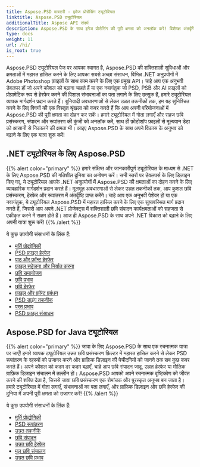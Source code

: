 ```yaml
---
title: Aspose.PSD मास्टरी - इमेज प्रोसेसिंग ट्यूटोरियल
linktitle: Aspose.PSD ट्यूटोरियल
additionalTitle: Aspose API संदर्भ
description: Aspose.PSD के साथ इमेज प्रोसेसिंग की पूरी क्षमता को अनलॉक करें! विशेषज्ञ अंतर्दृष्टि और व्यावहारिक मार्गदर्शन के लिए हमारे व्यापक ट्यूटोरियल में गोता लगाएँ।
type: docs
weight: 11
url: /hi/
is_root: true
---
```


Aspose.PSD ट्यूटोरियल पेज पर आपका स्वागत है, Aspose.PSD की शक्तिशाली सुविधाओं और क्षमताओं में महारत हासिल करने के लिए आपका सबसे अच्छा संसाधन, विभिन्न .NET अनुप्रयोगों में Adobe Photoshop फ़ाइलों के साथ काम करने के लिए एक प्रमुख API। चाहे आप एक अनुभवी डेवलपर हों जो अपने कौशल को बढ़ाना चाहते हैं या एक नवागंतुक जो PSD, PSB और AI फ़ाइलों को प्रोग्रामेटिक रूप से हेरफेर करने की विशाल संभावनाओं का पता लगाने के लिए उत्सुक हैं, हमारे ट्यूटोरियल व्यापक मार्गदर्शन प्रदान करते हैं। बुनियादी अवधारणाओं से लेकर उन्नत तकनीकों तक, हम यह सुनिश्चित करने के लिए विषयों की एक विस्तृत श्रृंखला को कवर करते हैं कि आप अपनी परियोजनाओं में Aspose.PSD की पूरी क्षमता का दोहन कर सकें। हमारे ट्यूटोरियल में गोता लगाएँ और सहज छवि प्रसंस्करण, संपादन और रूपांतरण की कुंजी को अनलॉक करें, साथ ही फ़ोटोशॉप फ़ाइलों से मूल्यवान डेटा को आसानी से निकालने की क्षमता भी। आइए Aspose.PSD के साथ अपने विकास के अनुभव को बढ़ाने के लिए एक यात्रा शुरू करें!

## .NET ट्यूटोरियल के लिए Aspose.PSD
{{% alert color="primary" %}}
हमारे संक्षिप्त और जानकारीपूर्ण ट्यूटोरियल के माध्यम से .NET के लिए Aspose.PSD की गतिशील दुनिया का अन्वेषण करें। सभी स्तरों पर डेवलपर्स के लिए डिज़ाइन किए गए, ये ट्यूटोरियल आपके .NET अनुप्रयोगों में Aspose.PSD की क्षमताओं का दोहन करने के लिए व्यावहारिक मार्गदर्शन प्रदान करते हैं। मूलभूत अवधारणाओं से लेकर उन्नत तकनीकों तक, आप कुशल छवि प्रसंस्करण, हेरफेर और रूपांतरण में अंतर्दृष्टि प्राप्त करेंगे। चाहे आप एक अनुभवी पेशेवर हों या एक नवागंतुक, ये ट्यूटोरियल Aspose.PSD में महारत हासिल करने के लिए एक सुव्यवस्थित मार्ग प्रदान करते हैं, जिससे आप अपने .NET प्रोजेक्ट्स में शक्तिशाली छवि संपादन कार्यक्षमताओं को सहजता से एकीकृत करने में सक्षम होते हैं। आज ही Aspose.PSD के साथ अपने .NET विकास को बढ़ाने के लिए अपनी यात्रा शुरू करें!
{{% /alert %}}

ये कुछ उपयोगी संसाधनों के लिंक हैं:
 
- [मूर्ति प्रोद्योगिकी](./net/image-processing/)
- [PSD फ़ाइल हेरफेर](./net/psd-file-manipulation/)
- [पाठ और फ़ॉन्ट हेरफेर](./net/text-and-font-manipulation/)
- [फ़ाइल सहेजना और निर्यात करना](./net/file-saving-and-exporting/)
- [छवि समायोजन](./net/image-adjustment/)
- [छवि प्रभाव](./net/image-effects/)
- [छवि हेरफेर](./net/image-manipulation/)
- [फ़ाइल और फ़ॉन्ट प्रबंधन](./net/file-and-font-handling/)
- [PSD ड्राइंग तकनीक](./net/psd-drawing-techniques/)
- [परत प्रभाव](./net/layer-effects/)
- [PSD फ़ाइल संसाधन](./net/psd-file-resources/)


## Aspose.PSD for Java ट्यूटोरियल
{{% alert color="primary" %}}
जावा के लिए Aspose.PSD के साथ एक रचनात्मक यात्रा पर जाएँ! हमारे व्यापक ट्यूटोरियल उन्नत छवि प्रसंस्करण फ़िल्टर में महारत हासिल करने से लेकर PSD रूपांतरण के रहस्यों को उजागर करने और ग्राफ़िक डिज़ाइन की पेचीदगियों को जानने तक सब कुछ कवर करते हैं। अपने कौशल को कदम दर कदम बढ़ाएँ, चाहे आप छवि संपादन जादू, उन्नत हेरफेर या मौलिक ग्राफ़िक डिज़ाइन संचालन में तल्लीन हों। Aspose.PSD आपको अपने रचनात्मक दृष्टिकोण को जीवंत करने की शक्ति देता है, जिससे जावा छवि प्रसंस्करण एक रोमांचक और पुरस्कृत अनुभव बन जाता है। हमारे ट्यूटोरियल में गोता लगाएँ, संभावनाओं का पता लगाएँ, और ग्राफ़िक डिज़ाइन और छवि हेरफेर की दुनिया में अपनी पूरी क्षमता को उजागर करें!
{{% /alert %}}

ये कुछ उपयोगी संसाधनों के लिंक हैं:

- [मूर्ति प्रोद्योगिकी](./java/image-processing/)
- [PSD रूपांतरण](./java/psd-conversion/)
- [उन्नत तकनीकें](./java/advanced-techniques/)
- [छवि संपादन](./java/image-editing/)
- [उन्नत छवि हेरफेर](./java/advanced-image-manipulation/)
- [मूल छवि संचालन](./java/basic-image-operations/)
- [उन्नत छवि प्रभाव](./java/advanced-image-effects/)